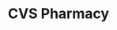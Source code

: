 ---
title: "CVS Pharmacy"
url: /orlando/cvs-pharmacy-south-orange-blossom-trail-2/
shop: chemist
---